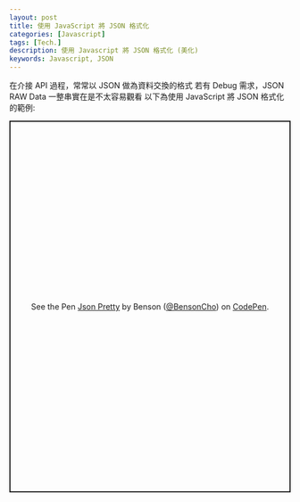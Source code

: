 ```yaml
---
layout: post
title: 使用 JavaScript 將 JSON 格式化
categories: [Javascript]
tags: [Tech.]
description: 使用 Javascript 將 JSON 格式化 (美化)
keywords: Javascript, JSON
---
```


在介接 API 過程，常常以 JSON 做為資料交換的格式
若有 Debug 需求，JSON RAW Data 一整串實在是不太容易觀看
以下為使用 JavaScript 將 JSON 格式化的範例:

<p class="codepen" data-height="667" data-theme-id="dark" data-default-tab="js,result" data-user="BensonCho" data-slug-hash="JjGQQWR" style="height: 667px; box-sizing: border-box; display: flex; align-items: center; justify-content: center; border: 2px solid; margin: 1em 0; padding: 1em;" data-pen-title="Json Pretty">
  <span>See the Pen <a href="https://codepen.io/BensonCho/pen/JjGQQWR">
  Json Pretty</a> by Benson (<a href="https://codepen.io/BensonCho">@BensonCho</a>)
  on <a href="https://codepen.io">CodePen</a>.</span>
</p>
<script async src="https://static.codepen.io/assets/embed/ei.js"></script>

